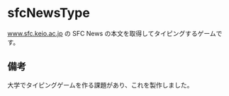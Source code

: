 # sfcNewsType
www.sfc.keio.ac.jp の SFC News の本文を取得してタイピングするゲームです。

## 備考
大学でタイピングゲームを作る課題があり、これを製作しました。

